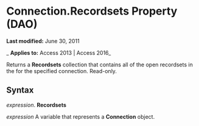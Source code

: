 
# Connection.Recordsets Property (DAO)

 **Last modified:** June 30, 2011

 _ **Applies to:** Access 2013 | Access 2016_

Returns a  **Recordsets** collection that contains all of the open recordsets in the for the specified connection. Read-only.


## Syntax

 _expression_. **Recordsets**

 _expression_ A variable that represents a **Connection** object.


